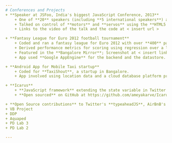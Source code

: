```yaml
---
# Conferences and Projects
+ **Speaker at JSFoo, India's biggest JavaScript Conference, 2013**
    + One of **20** speakers (including **5 international speakers**) and the **only student** selected to talk at **JSFoo 2013**
    + Talked on control of **motors** and **servos** using the **HTML5 Audio API**, **Socket.io** and a **headphone jack**
    + Links to the video of the talk and the code at < insert url >

+ **Fantasy League for Euro 2012 football tournament**
    + Coded and ran a fantasy league for Euro 2012 with over **400** participants
    + Derived performance metrics for scoring using regression over a lot of past game data.
    + Featured in the **Bangalore Mirror**; Screenshot at < insert link >
    + App used **Google AppEngine** for the backend and the datastore. Frontend built upon **jQuery** and **Backbone**.

+ **Android App for Mobile Taxi startup**
    + Coded for **TaxiShout**, a startup in Bangalore.
    + App involved using location data and a cloud database platform provided by Parse.com

+ **Icarus**
    + **JavaScript framework** extending the state variable in Twitter's Flight framework to a full fledged model using Laces.js
    + **Open sourced** on GitHub at https://github.com/ameyakarve/Icarus

+ **Open Source contributions** to Twitter's **typeaheadJS**, AirBnB's **Rendr**, **TodoMVC** and **Route66** by Guille Paz.
+ VB Project
+ DDP
+ Aquaped
+ PD Lab 3
+ PD Lab 2

---
```


